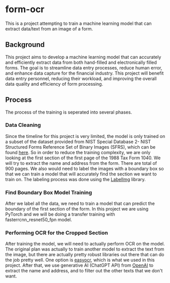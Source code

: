 # form-ocr

This is a project attempting to train a machine learning model that can extract data/text from an image of a form. 

## Background

This project aims to develop a machine learning model that can accurately and efficiently
extract data from both hand-filled and electronically filled forms. The goal is to streamline
data entry processes, reduce human error, and enhance data capture for the financial
industry. This project will benefit data entry personnel, reducing their workload, and
improving the overall data quality and efficiency of form processing.

## Process

The process of the training is seperated into several phases.

### Data Cleaning
 Since the timeline for this project is very limited, the model is only trained on a subset of the dataset provided from NIST Special Database 2- NIST Structured Forms Reference Set of Binary Images (SFRS), which can be found [here](https://www.nist.gov/srd/nist-special-database-2). 
 So in order to reduce the training complexity, we are only looking at the first section of the first page of the 1988 Tax Form 1040. We will try to extract the name and address from the form. There are total of 900 pages.
 We also would need to label the images with a boundary box so that we can train a model that will accurately find the section we want to train on. The labeling process was done using the [LabelImg](https://github.com/HumanSignal/labelImg) library.

 ### Find Boundary Box Model Training

 After we label all the data, we need to train a model that can predict the boundary of the first section of the form. In this project we are using PyTorch and we will be doing a transfer training with fasterrcnn_resnet50_fpn model.

 ### Performing OCR for the Cropped Section

 After training the model, we will need to actually perform OCR on the model. The original plan was actually to train another model to extract the text from the image, but there are actually pretty robust libraries out there that can do the job pretty well. One option is [easyocr](https://github.com/JaidedAI/EasyOCR), which is what we used in this project. After that, we use generative AI (ChatGPT API) from [OpenAI](https://platform.openai.com/docs/overview) to extract the name and address, and to filter out the other texts that we don't want.
